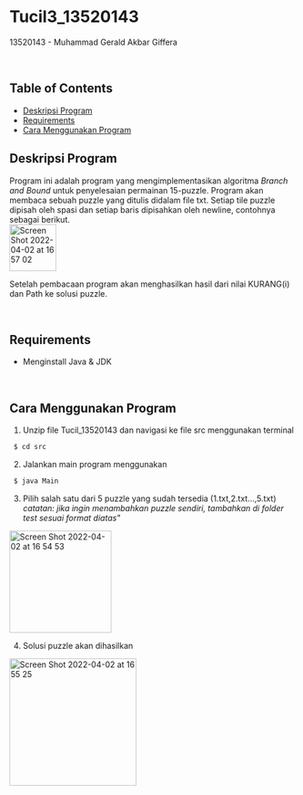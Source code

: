 # Tucil3_13520143
13520143 - Muhammad Gerald Akbar Giffera

<br>

## Table of Contents
- [Deskripsi Program](#desc)
- [Requirements](#req)
- [Cara Menggunakan Program](#use)

## Deskripsi Program<a name = "desc"></a>
Program ini adalah program yang mengimplementasikan algoritma *Branch and Bound* untuk penyelesaian permainan 15-puzzle. Program akan membaca sebuah puzzle yang ditulis didalam file txt. Setiap tile puzzle dipisah oleh spasi dan setiap baris dipisahkan oleh newline, contohnya sebagai berikut. <br>
<img width="82" alt="Screen Shot 2022-04-02 at 16 57 02" src="https://user-images.githubusercontent.com/69229629/161377971-8f93869d-4686-4592-bfa6-fd6a2568027d.png">

Setelah pembacaan program akan menghasilkan hasil dari nilai KURANG(i) dan Path ke solusi puzzle. 

<br>

## Requirements<a name="req"></a>
- Menginstall Java & JDK

<br>

## Cara Menggunakan Program <a name="use"></a>
1. Unzip file Tucil_13520143 dan navigasi ke file src menggunakan terminal
```sh
 $ cd src
```
2. Jalankan main program menggunakan
```sh
 $ java Main
```
3. Pilih salah satu dari 5 puzzle yang sudah tersedia (1.txt,2.txt...,5.txt) <br>
   *catatan: jika ingin menambahkan puzzle sendiri, tambahkan di folder test sesuai format diatas"*
<img width="179" alt="Screen Shot 2022-04-02 at 16 54 53" src="https://user-images.githubusercontent.com/69229629/161377889-8dae9d46-677e-4d9d-af6f-5d6bd304f9dd.png">

4. Solusi puzzle akan dihasilkan 
<img width="223" alt="Screen Shot 2022-04-02 at 16 55 25" src="https://user-images.githubusercontent.com/69229629/161377903-f07687a1-0a83-49f2-8ffc-4827b6d72fb5.png">
